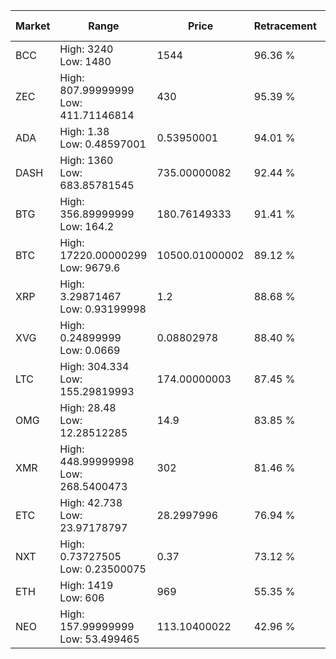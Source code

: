 | Market | Range | Price| Retracement | Doubles to 50% |
| --- | --- | --- | --- | --- |
| BCC | High: 3240<br />Low: 1480 | 1544 | 96.36 % | 1.53 |
| ZEC | High: 807.99999999<br />Low: 411.71146814 | 430 | 95.39 % | 1.42 |
| ADA | High: 1.38<br />Low: 0.48597001 | 0.53950001 | 94.01 % | 1.73 |
| DASH | High: 1360<br />Low: 683.85781545 | 735.00000082 | 92.44 % | 1.39 |
| BTG | High: 356.89999999<br />Low: 164.2 | 180.76149333 | 91.41 % | 1.44 |
| BTC | High: 17220.00000299<br />Low: 9679.6 | 10500.01000002 | 89.12 % | 1.28 |
| XRP | High: 3.29871467<br />Low: 0.93199998 | 1.2 | 88.68 % | 1.76 |
| XVG | High: 0.24899999<br />Low: 0.0669 | 0.08802978 | 88.40 % | 1.79 |
| LTC | High: 304.334<br />Low: 155.29819993 | 174.00000003 | 87.45 % | 1.32 |
| OMG | High: 28.48<br />Low: 12.28512285 | 14.9 | 83.85 % | 1.37 |
| XMR | High: 448.99999998<br />Low: 268.5400473 | 302 | 81.46 % | 1.19 |
| ETC | High: 42.738<br />Low: 23.97178797 | 28.2997996 | 76.94 % | 1.18 |
| NXT | High: 0.73727505<br />Low: 0.23500075 | 0.37 | 73.12 % | 1.31 |
| ETH | High: 1419<br />Low: 606 | 969 | 55.35 % | 1.04 |
| NEO | High: 157.99999999<br />Low: 53.499465 | 113.10400022 | 42.96 % | 0.00 |
